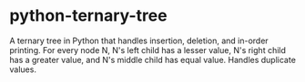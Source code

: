 # python-ternary-tree
A ternary tree in Python that handles insertion, deletion, and in-order printing. For every node N, N's left child has a lesser value, N's right child has a greater value, and N's middle child has equal value. Handles duplicate values.
